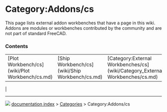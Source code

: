 # Category:Addons/cs
This page lists external addon workbenches that have a page in this wiki. Addons are modules or workbenches contributed by the community and are not part of standard FreeCAD.

### Contents

|     |     |     |
| --- | --- | --- |
| [Plot Workbench/cs](wiki/Plot Workbench/cs.md) | [Ship Workbench/cs](wiki/Ship Workbench/cs.md) | [Category:External Workbenches/cs](wiki/Category_External Workbenches/cs.md) |
|



---
![](images/Right_arrow.png) [documentation index](../README.md) > [Categories](Category_Categories.md) > Category:Addons/cs
